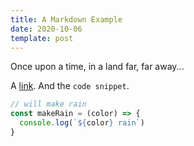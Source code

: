 ```yaml
---
title: A Markdown Example
date: 2020-10-06
template: post
---
```


<p class="lead">Once upon a time, in a land far, far away...</p>

A [link](https://yahoo.com). And the `code snippet`.

```javascript
// will make rain
const makeRain = (color) => {
  console.log(`${color} rain`)
}
```
